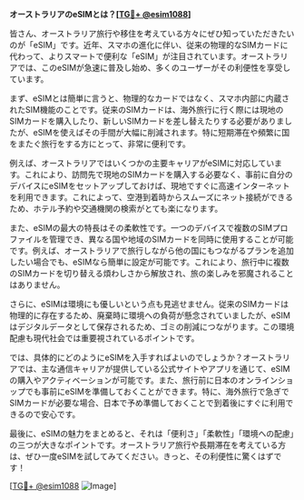 **オーストラリアのeSIMとは？[[TG💪+ @esim1088](https://t.me/s/esim1088)]**

皆さん、オーストラリア旅行や移住を考えている方々にぜひ知っていただきたいのが「eSIM」です。近年、スマホの進化に伴い、従来の物理的なSIMカードに代わって、よりスマートで便利な「eSIM」が注目されています。オーストラリアでは、このeSIMが急速に普及し始め、多くのユーザーがその利便性を享受しています。

まず、eSIMとは簡単に言うと、物理的なカードではなく、スマホ内部に内蔵されたSIM機能のことです。従来のSIMカードは、海外旅行に行く際には現地のSIMカードを購入したり、新しいSIMカードを差し替えたりする必要がありましたが、eSIMを使えばその手間が大幅に削減されます。特に短期滞在や頻繁に国をまたぐ旅行をする方にとって、非常に便利です。

例えば、オーストラリアではいくつかの主要キャリアがeSIMに対応しています。これにより、訪問先で現地のSIMカードを購入する必要なく、事前に自分のデバイスにeSIMをセットアップしておけば、現地ですぐに高速インターネットを利用できます。これによって、空港到着時からスムーズにネット接続ができるため、ホテル予約や交通機関の検索がとても楽になります。

また、eSIMの最大の特長はその柔軟性です。一つのデバイスで複数のSIMプロファイルを管理でき、異なる国や地域のSIMカードを同時に使用することが可能です。例えば、オーストラリアで旅行しながら他の国にもつながるプランを追加したい場合でも、eSIMなら簡単に設定が可能です。これにより、旅行中に複数のSIMカードを切り替える煩わしさから解放され、旅の楽しみを邪魔されることはありません。

さらに、eSIMは環境にも優しいという点も見逃せません。従来のSIMカードは物理的に存在するため、廃棄時に環境への負荷が懸念されていましたが、eSIMはデジタルデータとして保存されるため、ゴミの削減につながります。この環境配慮も現代社会では重要視されているポイントです。

では、具体的にどのようにeSIMを入手すればよいのでしょうか？オーストラリアでは、主な通信キャリアが提供している公式サイトやアプリを通じて、eSIMの購入やアクティベーションが可能です。また、旅行前に日本のオンラインショップでも事前にeSIMを準備しておくことができます。特に、海外旅行で急ぎでSIMカードが必要な場合、日本で予め準備しておくことで到着後にすぐに利用できるので安心です。

最後に、eSIMの魅力をまとめると、それは「便利さ」「柔軟性」「環境への配慮」の三つが大きなポイントです。オーストラリア旅行や長期滞在を考えている方は、ぜひ一度eSIMを試してみてください。きっと、その利便性に驚くはずです！

[[TG💪+ @esim1088](https://t.me/s/esim1088) ![Image](https://i.postimg.cc/Y0z9fWf4/image.png)]